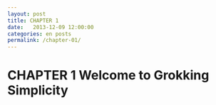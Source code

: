 ```yaml
---
layout: post
title: CHAPTER 1
date:   2013-12-09 12:00:00
categories: en posts
permalink: /chapter-01/
---
```


# CHAPTER 1 Welcome to Grokking Simplicity

